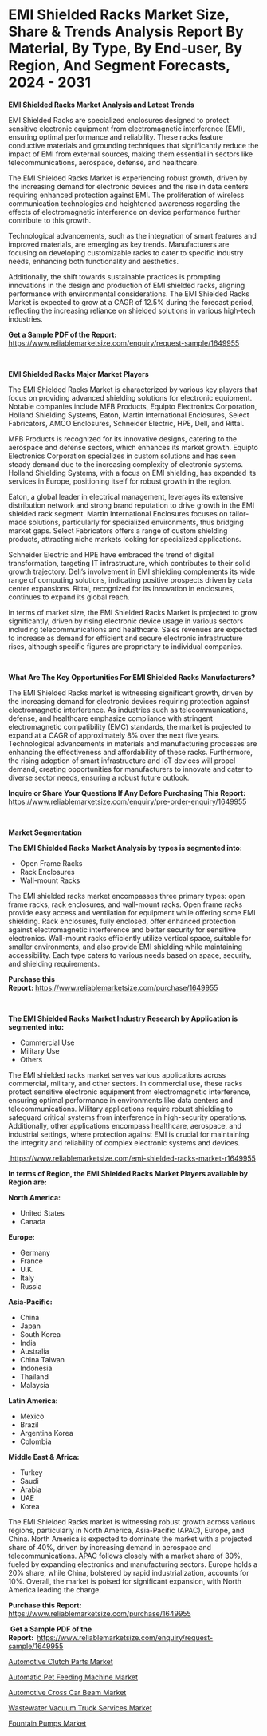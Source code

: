 <p><h1>EMI Shielded Racks Market Size, Share & Trends Analysis Report By Material, By Type, By End-user, By Region, And Segment Forecasts, 2024 - 2031</h1></p><p><strong>EMI Shielded Racks Market Analysis and Latest Trends</strong></p>
<p><p>EMI Shielded Racks are specialized enclosures designed to protect sensitive electronic equipment from electromagnetic interference (EMI), ensuring optimal performance and reliability. These racks feature conductive materials and grounding techniques that significantly reduce the impact of EMI from external sources, making them essential in sectors like telecommunications, aerospace, defense, and healthcare.</p><p>The EMI Shielded Racks Market is experiencing robust growth, driven by the increasing demand for electronic devices and the rise in data centers requiring enhanced protection against EMI. The proliferation of wireless communication technologies and heightened awareness regarding the effects of electromagnetic interference on device performance further contribute to this growth. </p><p>Technological advancements, such as the integration of smart features and improved materials, are emerging as key trends. Manufacturers are focusing on developing customizable racks to cater to specific industry needs, enhancing both functionality and aesthetics. </p><p>Additionally, the shift towards sustainable practices is prompting innovations in the design and production of EMI shielded racks, aligning performance with environmental considerations. The EMI Shielded Racks Market is expected to grow at a CAGR of 12.5% during the forecast period, reflecting the increasing reliance on shielded solutions in various high-tech industries.</p></p>
<p><strong>Get a Sample PDF of the Report:&nbsp;</strong> <a href="https://www.reliablemarketsize.com/enquiry/request-sample/1649955?utm_campaign=1171&utm_medium=2&utm_source=Github&utm_content=ia&utm_term=26092024&utm_id=emi-shielded-racks">https://www.reliablemarketsize.com/enquiry/request-sample/1649955</a></p>
<p>&nbsp;</p>
<p><strong>EMI Shielded Racks Major Market Players</strong></p>
<p><p>The EMI Shielded Racks Market is characterized by various key players that focus on providing advanced shielding solutions for electronic equipment. Notable companies include MFB Products, Equipto Electronics Corporation, Holland Shielding Systems, Eaton, Martin International Enclosures, Select Fabricators, AMCO Enclosures, Schneider Electric, HPE, Dell, and Rittal. </p><p>MFB Products is recognized for its innovative designs, catering to the aerospace and defense sectors, which enhances its market growth. Equipto Electronics Corporation specializes in custom solutions and has seen steady demand due to the increasing complexity of electronic systems. Holland Shielding Systems, with a focus on EMI shielding, has expanded its services in Europe, positioning itself for robust growth in the region.</p><p>Eaton, a global leader in electrical management, leverages its extensive distribution network and strong brand reputation to drive growth in the EMI shielded rack segment. Martin International Enclosures focuses on tailor-made solutions, particularly for specialized environments, thus bridging market gaps. Select Fabricators offers a range of custom shielding products, attracting niche markets looking for specialized applications. </p><p>Schneider Electric and HPE have embraced the trend of digital transformation, targeting IT infrastructure, which contributes to their solid growth trajectory. Dell’s involvement in EMI shielding complements its wide range of computing solutions, indicating positive prospects driven by data center expansions. Rittal, recognized for its innovation in enclosures, continues to expand its global reach.</p><p>In terms of market size, the EMI Shielded Racks Market is projected to grow significantly, driven by rising electronic device usage in various sectors including telecommunications and healthcare. Sales revenues are expected to increase as demand for efficient and secure electronic infrastructure rises, although specific figures are proprietary to individual companies.</p></p>
<p>&nbsp;</p>
<p><strong>What Are The Key Opportunities For EMI Shielded Racks Manufacturers?</strong></p>
<p><p>The EMI Shielded Racks market is witnessing significant growth, driven by the increasing demand for electronic devices requiring protection against electromagnetic interference. As industries such as telecommunications, defense, and healthcare emphasize compliance with stringent electromagnetic compatibility (EMC) standards, the market is projected to expand at a CAGR of approximately 8% over the next five years. Technological advancements in materials and manufacturing processes are enhancing the effectiveness and affordability of these racks. Furthermore, the rising adoption of smart infrastructure and IoT devices will propel demand, creating opportunities for manufacturers to innovate and cater to diverse sector needs, ensuring a robust future outlook.</p></p>
<p><strong>Inquire or Share Your Questions If Any Before Purchasing This Report:</strong> <a href="https://www.reliablemarketsize.com/enquiry/pre-order-enquiry/1649955?utm_campaign=1171&utm_medium=2&utm_source=Github&utm_content=ia&utm_term=26092024&utm_id=emi-shielded-racks">https://www.reliablemarketsize.com/enquiry/pre-order-enquiry/1649955</a></p>
<p>&nbsp;</p>
<p><strong>Market Segmentation</strong></p>
<p><strong>The EMI Shielded Racks Market Analysis by types is segmented into:</strong></p>
<p><ul><li>Open Frame Racks</li><li>Rack Enclosures</li><li>Wall-mount Racks</li></ul></p>
<p><p>The EMI shielded racks market encompasses three primary types: open frame racks, rack enclosures, and wall-mount racks. Open frame racks provide easy access and ventilation for equipment while offering some EMI shielding. Rack enclosures, fully enclosed, offer enhanced protection against electromagnetic interference and better security for sensitive electronics. Wall-mount racks efficiently utilize vertical space, suitable for smaller environments, and also provide EMI shielding while maintaining accessibility. Each type caters to various needs based on space, security, and shielding requirements.</p></p>
<p><strong>Purchase this Report:&nbsp;</strong><a href="https://www.reliablemarketsize.com/purchase/1649955?utm_campaign=1171&utm_medium=2&utm_source=Github&utm_content=ia&utm_term=26092024&utm_id=emi-shielded-racks">https://www.reliablemarketsize.com/purchase/1649955</a></p>
<p>&nbsp;</p>
<p><strong>The EMI Shielded Racks Market Industry Research by Application is segmented into:</strong></p>
<p><ul><li>Commercial Use</li><li>Military Use</li><li>Others</li></ul></p>
<p><p>The EMI shielded racks market serves various applications across commercial, military, and other sectors. In commercial use, these racks protect sensitive electronic equipment from electromagnetic interference, ensuring optimal performance in environments like data centers and telecommunications. Military applications require robust shielding to safeguard critical systems from interference in high-security operations. Additionally, other applications encompass healthcare, aerospace, and industrial settings, where protection against EMI is crucial for maintaining the integrity and reliability of complex electronic systems and devices.</p></p>
<p><a href="https://www.reliablemarketsize.com/emi-shielded-racks-market-r1649955?utm_campaign=1171&utm_medium=2&utm_source=Github&utm_content=ia&utm_term=26092024&utm_id=emi-shielded-racks">&nbsp;https://www.reliablemarketsize.com/emi-shielded-racks-market-r1649955</a></p>
<p><strong>In terms of Region, the EMI Shielded Racks Market Players available by Region are:</strong></p>
<p>
    <p> <strong> North America: </strong>
        <ul>
            <li>United States</li>
            <li>Canada</li>
        </ul>
        </p> 
    <p> <strong> Europe: </strong>
        <ul>
            <li>Germany</li>
            <li>France</li>
            <li>U.K.</li>
            <li>Italy</li>
            <li>Russia</li>
        </ul>
        </p> 
    <p> <strong> Asia-Pacific: </strong>
        <ul>
            <li>China</li>
            <li>Japan</li>
            <li>South Korea</li>
            <li>India</li>
            <li>Australia</li>
            <li>China Taiwan</li>
            <li>Indonesia</li>
            <li>Thailand</li>
            <li>Malaysia</li>
        </ul>
        </p> 
    <p> <strong> Latin America: </strong>
        <ul>
            <li>Mexico</li>
            <li>Brazil</li>
            <li>Argentina Korea</li>
            <li>Colombia</li>
        </ul>
        </p> 
    <p> <strong> Middle East & Africa: </strong>
        <ul>
            <li>Turkey</li>
            <li>Saudi</li>
            <li>Arabia</li>
            <li>UAE</li>
            <li>Korea</li>
        </ul>
    </p>
    </p>
<p><p>The EMI Shielded Racks market is witnessing robust growth across various regions, particularly in North America, Asia-Pacific (APAC), Europe, and China. North America is expected to dominate the market with a projected share of 40%, driven by increasing demand in aerospace and telecommunications. APAC follows closely with a market share of 30%, fueled by expanding electronics and manufacturing sectors. Europe holds a 20% share, while China, bolstered by rapid industrialization, accounts for 10%. Overall, the market is poised for significant expansion, with North America leading the charge.</p></p>
<p><strong>Purchase this Report: </strong><a href="https://www.reliablemarketsize.com/purchase/1649955?utm_campaign=1171&utm_medium=2&utm_source=Github&utm_content=ia&utm_term=26092024&utm_id=emi-shielded-racks">https://www.reliablemarketsize.com/purchase/1649955</a></p>
<p>&nbsp;<strong>Get a Sample PDF of the Report:&nbsp;&nbsp;</strong><a href="https://www.reliablemarketsize.com/enquiry/request-sample/1649955?utm_campaign=1171&utm_medium=2&utm_source=Github&utm_content=ia&utm_term=26092024&utm_id=emi-shielded-racks">https://www.reliablemarketsize.com/enquiry/request-sample/1649955</a></p>
<p><strong></strong></p>
<p><p><a href="https://www.linkedin.com/pulse/automotive-clutch-parts-market-investigation-industry-4xx6e?trackingId=2H3hJwCVTGCNsi%2Bw345Siw%3D%3D&utm_campaign=1171&utm_medium=2&utm_source=Github&utm_content=ia&utm_term=26092024&utm_id=emi-shielded-racks">Automotive Clutch Parts Market</a></p><p><a href="https://issuu.com/reportprime-2/docs/automatic-pet-feeding-machine-marke_1d048d25bc4500?utm_campaign=1171&utm_medium=2&utm_source=Github&utm_content=ia&utm_term=26092024&utm_id=emi-shielded-racks">Automatic Pet Feeding Machine Market</a></p><p><a href="https://www.linkedin.com/pulse/navigating-automotive-cross-car-beam-market-expert-cymoe?trackingId=OSwZ77lHQ8%2BEiY%2B1QKJ1uw%3D%3D&utm_campaign=1171&utm_medium=2&utm_source=Github&utm_content=ia&utm_term=26092024&utm_id=emi-shielded-racks">Automotive Cross Car Beam Market</a></p><p><a href="https://github.com/vimar16th/Market-Research-Report-List-6/blob/main/wastewater-vacuum-truck-services-market.md?utm_campaign=1171&utm_medium=2&utm_source=Github&utm_content=ia&utm_term=26092024&utm_id=emi-shielded-racks">Wastewater Vacuum Truck Services Market</a></p><p><a href="https://issuu.com/reportprime-2/docs/fountain-pumps-market-size-2030.ppt_a7c7954ac59744?utm_campaign=1171&utm_medium=2&utm_source=Github&utm_content=ia&utm_term=26092024&utm_id=emi-shielded-racks">Fountain Pumps Market</a></p></p>